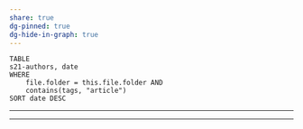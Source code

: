 ```yaml
---
share: true
dg-pinned: true
dg-hide-in-graph: true
---
```


```dataview
TABLE
s21-authors, date
WHERE 
	file.folder = this.file.folder AND
	contains(tags, "article")
SORT date DESC
```

---
---
